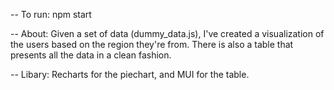 -- To run: npm start

-- About:
Given a set of data (dummy_data.js), I've created a visualization of the users based on the region they're from.
There is also a table that presents all the data in a clean fashion.

-- Libary:
Recharts for the piechart, and MUI for the table.
